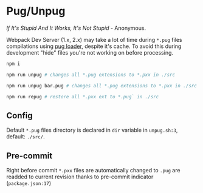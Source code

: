 # Pug/Unpug

<i>If It's Stupid And It Works, It's Not Stupid</i> - Anonymous.

Webpack Dev Server (1.x, 2.x) may take a lot of time during `*.pug` files compilations using [pug loader](https://github.com/pugjs/pug-loader), despite it's cache. To avoid this during development "hide" files you're not working on before processing.

```bash
npm i
```

```bash
npm run unpug # changes all *.pug extensions to *.pxx in ./src
```

```bash
npm run unpug bar.pug # changes all *.pug extensions to *.pxx in ./src except ./src/bar.pug
```

```bash
npm run repug # restore all *.pxx ext to *.pug` in ./src
```

## Config

Default `*.pug` files directory is declared in `dir` variable in `unpug.sh:3`, default: `./src/`.

## Pre-commit

Right before commit `*.pxx` files are automatically changed to `.pug` are readded to current revision thanks to pre-commit indicator (`package.json:17`)
